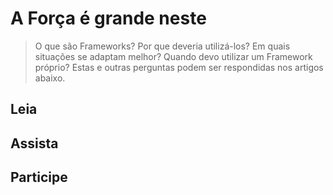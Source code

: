 # A Força é grande neste

> O que são Frameworks? Por que deveria utilizá-los? Em quais situações se adaptam melhor? Quando devo utilizar um Framework próprio? Estas e outras perguntas podem ser respondidas nos artigos abaixo.

## Leia

## Assista

## Participe
